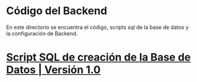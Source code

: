 # **Código del Backend**
En este directorio se encuentra el código, scripts sql de la base de datos y la configuración de Backend.

# **[Script SQL de creación de la Base de Datos | Versión 1.0](https://github.com/eluqm/CS2024-2Grupo03/blob/main/Codigo/Backend/SQL%20Base%20de%20Datos.sql)**


